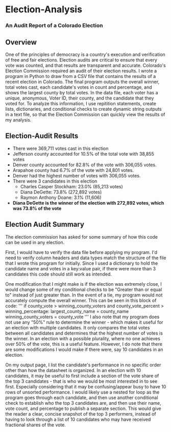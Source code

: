 # Election-Analysis
### An Audit Report of a Colorado Election
## Overview
One of the principles of democracy is a country's execution and verification of free and fair elections. Election audits are critical to ensure that every vote was counted, and that results are transparent and accurate. Colorado's Election Commission required an audit of their election results. I wrote a program in Python to draw from a CSV file that contains the results of a recent election in Colorado. The final program outputs the overall winner, total votes cast, each candidate's votes in count and percentage, and shows the largest county by total votes. In the data file, each voter has a unique, anonymous, Voter ID, their county, and the candidate that they voted for. To analyze this information, I use repitition statements, create lists, dictionaries, and conditional checks to create dynamic string outputs in a text file, so that the Election Commission can quickly view the results of my analysis. 

## Election-Audit Results

* There were 369,711 votes cast in this election
* Jefferson county accounted for 10.5% of the total vote with 38,855 votes
* Denver county accounted for 82.8% of the vote with 306,055 votes.
* Arapahoe county had 6.7% of the vote with 24,801 votes.
* Denver had the highest number of votes with 306,055 votes.
* There were 3 candidates in this election
  * Charles Casper Stockham: 23.0% (85,213 votes)
  * Diana DeGette: 73.8% (272,892 votes)
  * Raymon Anthony Doane: 3.1% (11,606)
* **Diana DeGette is the winner of the election with 272,892 votes, which was 73.8% of the vote**

## Election Audit Summary
The election commission has asked for some summary of how this code can be used in any election. 

First, I would have to verify the data file before applying my program. I'd need to verify column headers and data types match the structure of the file that I wrote this program for initially. Since I used a dictionary to hold the candidate name and votes in a key:value pair, if there were more than 3 candidates this code should still work as intended. 

One modification that I might make is if the election was extremely close, I would change some of my conditional checks to be "Greater than or equal to" instead of just greater than. In the event of a tie, my program would not accurately compute the overall winner. This can be seen in this block of code:
'''
if county_vote > winning_county_voters and county_vote_percent > winning_percentage:
            largest_county_name = county_name
            winning_county_voters = county_vote
'''
I also note that my program does not use any "50%" rule to determine the winner - which makes it useful for an election with multiple candidates. It only compares the total votes between all candidates and determines that the highest number of votes is the winner. In an election with a possible plurality, where no one achieves over 50% of the vote, this is a useful feature. However, I do note that there are some modifications I would make if there were, say 10 candidates in an election.

On my output page, I list the candidate's performance in no specific order other than how the datasheet is organized. In an election with 10 candidates, it may be useful to first include a section of the vote share of the top 3 candidates - that is who we would be most interested in to see first. Especially considering that it may be confusing/appear busy to have 10 rows of unsorted performance. I would likely use a nested for loop as the program goes through each candidate, and then use another conditional check to establish who the top 3 candidates are, and then use their name, vote count, and percentage to publish a separate section. This would give the reader a clear, concise snapshot of the top 3 performers, instead of having to look through a list of 10 candidates who may have received fractional shares of the vote.


